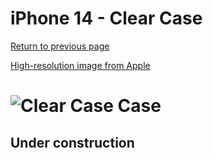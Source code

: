 # iPhone 14  - Clear Case

[Return to previous page](/iphone_14)

[High-resolution image from Apple](https://store.storeimages.cdn-apple.com/8756/as-images.apple.com/is//MPU13?wid=4500&hei=4500&fmt=png)

# ![Clear Case Case](/everyphone/MPU13.png)

## Under construction
